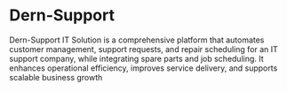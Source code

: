 # Dern-Support
Dern-Support IT Solution is a comprehensive platform that automates customer management, support requests, and repair scheduling for an IT support company, while integrating spare parts and job scheduling. It enhances operational efficiency, improves service delivery, and supports scalable business growth
